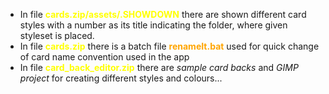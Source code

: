 * In file __<span style="color:yellow">cards.zip/assets/.SHOWDOWN</span>__ there are shown different card styles with a number as its title indicating the folder, where given styleset is placed.
* In file __<span style="color:yellow">cards.zip</span>__ there is a batch file __<span style="color:orange">renameIt.bat</span>__ used for quick change of card name convention used in the app
* In file __<span style="color:yellow">card_back_editor.zip</span>__ there are _sample card backs_ and _GIMP project_ for creating different styles and colours...
